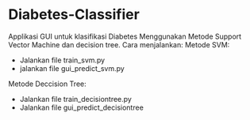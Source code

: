 # Diabetes-Classifier
Applikasi GUI untuk klasifikasi Diabetes Menggunakan Metode Support Vector Machine dan decision tree. 
Cara menjalankan:
Metode SVM:
 - Jalankan file train_svm.py
 - jalankan file gui_predict_svm.py

Metode Deccision Tree:
- Jalankan file train_decisiontree.py
- Jalankan file gui_predict_decisiontree
